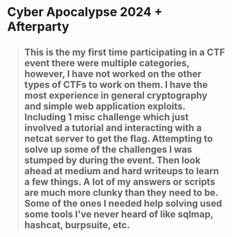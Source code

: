 # Cyber Apocalypse 2024 + Afterparty

> ## This is the my first time participating in a CTF event there were multiple categories, however, I have not worked on the other types of CTFs to work on them. I have the most experience in general cryptography and simple web application exploits. Including 1 misc challenge which just involved a tutorial and interacting with a netcat server to get the flag. Attempting to solve up some of the challenges I was stumped by during the event. Then look ahead at medium and hard writeups to learn a few things. A lot of my answers or scripts are much more clunky than they need to be. Some of the ones I needed help solving used some tools I've never heard of like sqlmap, hashcat, burpsuite, etc.